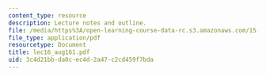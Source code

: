 ```yaml
---
content_type: resource
description: Lecture notes and outline.
file: /media/https%3A/open-learning-course-data-rc.s3.amazonaws.com/15-778-management-of-supply-networks-for-products-and-services-summer-2004/3c4d21bbda0cec4d2a47c2cd459f7bda_lec16_aug161.pdf
file_type: application/pdf
resourcetype: Document
title: lec16_aug161.pdf
uid: 3c4d21bb-da0c-ec4d-2a47-c2cd459f7bda
---
```

